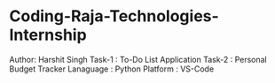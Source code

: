 # Coding-Raja-Technologies-Internship
Author: Harshit Singh
Task-1 : To-Do List Application
Task-2 : Personal Budget Tracker
Lanaguage : Python 
Platform : VS-Code 


